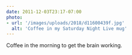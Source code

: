 ```yaml
---
date: 2011-12-03T23:17-07:00
photo:
- url: '/images/uploads/2018/d11600439f.jpg'
  alt: 'Coffee in my Saturday Night Live mug'
---
```

Coffee in the morning to get the brain working.
